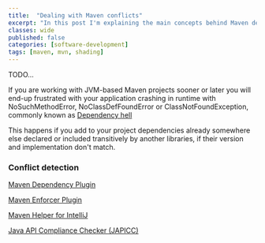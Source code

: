 ```yaml
---
title:  "Dealing with Maven conflicts"
excerpt: "In this post I'm explaining the main concepts behind Maven dependency management, conflict detection and its resolution."
classes: wide
published: false
categories: [software-development]
tags: [maven, mvn, shading]
---
```


TODO...

If you are working with JVM-based Maven projects sooner or later you will end-up frustrated with your application crashing in runtime with NoSuchMethodError, NoClassDefFoundError or ClassNotFoundException, commonly known as [Dependency hell](https://en.wikipedia.org/wiki/Dependency_hell)

This happens if you add to your project dependencies already somewhere else declared or included transitively by another libraries, if their version and implementation don't match.


### Conflict detection

[Maven Dependency Plugin](https://maven.apache.org/plugins/maven-dependency-plugin/analyze-mojo.html)

[Maven Enforcer Plugin](https://maven.apache.org/enforcer/maven-enforcer-plugin/)

[Maven Helper for IntelliJ](https://plugins.jetbrains.com/plugin/7179-maven-helper)

[Java API Compliance Checker (JAPICC)](https://github.com/lvc/japi-compliance-checker)


